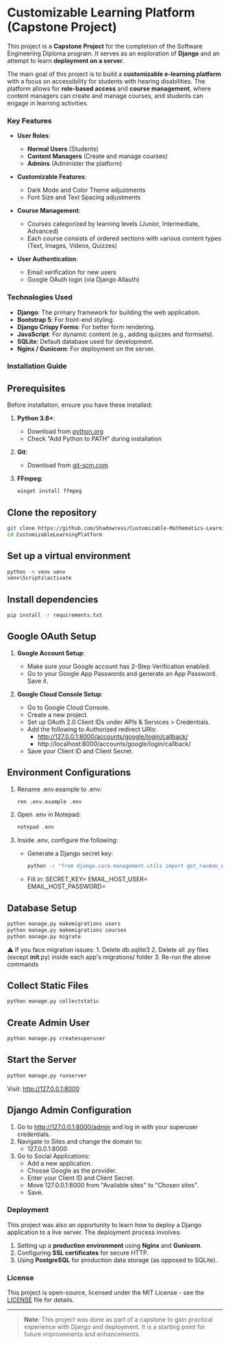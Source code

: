 # Customizable Learning Platform (Capstone Project)

This project is a **Capstone Project** for the completion of the Software Engineering Diploma program. It serves as an exploration of **Django** and an attempt to learn **deployment on a server**. 

The main goal of this project is to build a **customizable e-learning platform** with a focus on accessibility for students with hearing disabilities. The platform allows for **role-based access** and **course management**, where content managers can create and manage courses, and students can engage in learning activities.

### Key Features

- **User Roles**: 
  - **Normal Users** (Students)
  - **Content Managers** (Create and manage courses)
  - **Admins** (Administer the platform)
  
- **Customizable Features**:
  - Dark Mode and Color Theme adjustments
  - Font Size and Text Spacing adjustments

- **Course Management**:
  - Courses categorized by learning levels (Junior, Intermediate, Advanced)
  - Each course consists of ordered sections with various content types (Text, Images, Videos, Quizzes)
  
- **User Authentication**:
  - Email verification for new users
  - Google OAuth login (via Django Allauth)

### Technologies Used

- **Django**: The primary framework for building the web application.
- **Bootstrap 5**: For front-end styling.
- **Django Crispy Forms**: For better form rendering.
- **JavaScript**: For dynamic content (e.g., adding quizzes and formsets).
- **SQLite**: Default database used for development.
- **Nginx / Gunicorn**: For deployment on the server.

### Installation Guide

## Prerequisites
Before installation, ensure you have these installed:

1. **Python 3.8+**:
   - Download from [python.org](https://www.python.org/downloads/)
   - Check "Add Python to PATH" during installation

2. **Git**:
   - Download from [git-scm.com](https://git-scm.com/download/win)

3. **FFmpeg**:
    ```bash
    winget install ffmpeg
    ```
    
## Clone the repository
  
  ```bash
  git clone https://github.com/Shadowress/Customizable-Mathematics-Learning-Website
  cd CustomizableLearningPlatform
  ```
    
## Set up a virtual environment
   ```bash
   python -m venv venv
   venv\Scripts\activate
   ```

## Install dependencies
   ```bash
   pip install -r requirements.txt
   ```

## Google OAuth Setup
1. **Google Account Setup**:
   - Make sure your Google account has 2-Step Verification enabled.
   - Go to your Google App Passwords and generate an App Password. Save it.

2. **Google Cloud Console Setup**:
   - Go to Google Cloud Console.
   - Create a new project.
   - Set up OAuth 2.0 Client IDs under APIs & Services > Credentials.
   - Add the following to Authorized redirect URIs:
       - http://127.0.0.1:8000/accounts/google/login/callback/
       - http://localhost:8000/accounts/google/login/callback/
   - Save your Client ID and Client Secret.

## Environment Configurations
1. Rename .env.example to .env:
   ```bash
   ren .env.example .env
   ```

2. Open .env in Notepad:
   ```bash
   notepad .env
   ```

3. Inside .env, configure the following:
   - Generate a Django secret key:
      ```bash
      python -c "from django.core.management.utils import get_random_secret_key; print(get_random_secret_key())"
      ```
   - Fill in:
      SECRET_KEY=<your-generated-secret-key>
      EMAIL_HOST_USER=<your-google-email>
      EMAIL_HOST_PASSWORD=<your-app-password>

## Database Setup
   ```bash
   python manage.py makemigrations users
   python manage.py makemigrations courses
   python manage.py migrate
   ```

   ⚠️ If you face migration issues:
      1. Delete db.sqlite3
      2. Delete all .py files (except __init__.py) inside each app's migrations/ folder
      3. Re-run the above commands

## Collect Static Files
   ```bash
   python manage.py collectstatic
   ```

## Create Admin User
   ```bash
   python manage.py createsuperuser
   ```

## Start the Server
   ```bash
   python manage.py runserver
   ```
   Visit: http://127.0.0.1:8000

## Django Admin Configuration
1. Go to http://127.0.0.1:8000/admin and log in with your superuser credentials.
2. Navigate to Sites and change the domain to:
   - 127.0.0.1:8000
3. Go to Social Applications:
   - Add a new application.
   - Choose Google as the provider.
   - Enter your Client ID and Client Secret.
   - Move 127.0.0.1:8000 from "Available sites" to "Chosen sites".
   - Save.

### Deployment

This project was also an opportunity to learn how to deploy a Django application to a live server. The deployment process involves:

1. Setting up a **production environment** using **Nginx** and **Gunicorn**.
2. Configuring **SSL certificates** for secure HTTP.
3. Using **PostgreSQL** for production data storage (as opposed to SQLite).

### License

This project is open-source, licensed under the MIT License - see the [LICENSE](LICENSE) file for details.

---

> **Note**: This project was done as part of a capstone to gain practical experience with Django and deployment. It is a starting point for future improvements and enhancements.

